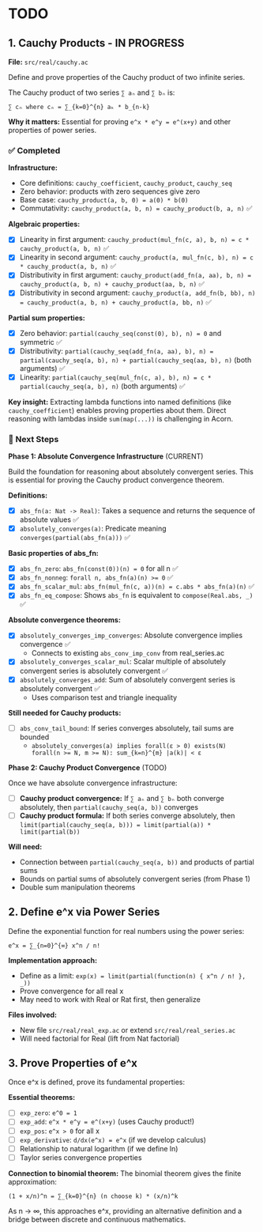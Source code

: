 # TODO

## 1. Cauchy Products - IN PROGRESS

**File:** `src/real/cauchy.ac`

Define and prove properties of the Cauchy product of two infinite series.

The Cauchy product of two series `∑ aₙ` and `∑ bₙ` is:
```
∑ cₙ where cₙ = ∑_{k=0}^{n} aₖ * b_{n-k}
```

**Why it matters:** Essential for proving `e^x * e^y = e^(x+y)` and other properties of power series.

### ✅ Completed

**Infrastructure:**
- Core definitions: `cauchy_coefficient`, `cauchy_product`, `cauchy_seq`
- Zero behavior: products with zero sequences give zero
- Base case: `cauchy_product(a, b, 0) = a(0) * b(0)`
- Commutativity: `cauchy_product(a, b, n) = cauchy_product(b, a, n)` ✅

**Algebraic properties:**
- [x] Linearity in first argument: `cauchy_product(mul_fn(c, a), b, n) = c * cauchy_product(a, b, n)` ✅
- [x] Linearity in second argument: `cauchy_product(a, mul_fn(c, b), n) = c * cauchy_product(a, b, n)` ✅
- [x] Distributivity in first argument: `cauchy_product(add_fn(a, aa), b, n) = cauchy_product(a, b, n) + cauchy_product(aa, b, n)` ✅
- [x] Distributivity in second argument: `cauchy_product(a, add_fn(b, bb), n) = cauchy_product(a, b, n) + cauchy_product(a, bb, n)` ✅

**Partial sum properties:**
- [x] Zero behavior: `partial(cauchy_seq(const(0), b), n) = 0` and symmetric ✅
- [x] Distributivity: `partial(cauchy_seq(add_fn(a, aa), b), n) = partial(cauchy_seq(a, b), n) + partial(cauchy_seq(aa, b), n)` (both arguments) ✅
- [x] Linearity: `partial(cauchy_seq(mul_fn(c, a), b), n) = c * partial(cauchy_seq(a, b), n)` (both arguments) ✅

**Key insight:** Extracting lambda functions into named definitions (like `cauchy_coefficient`) enables proving properties about them. Direct reasoning with lambdas inside `sum(map(...))` is challenging in Acorn.

### 🚧 Next Steps

**Phase 1: Absolute Convergence Infrastructure** (CURRENT)

Build the foundation for reasoning about absolutely convergent series. This is essential for proving the Cauchy product convergence theorem.

**Definitions:**
- [x] `abs_fn(a: Nat -> Real)`: Takes a sequence and returns the sequence of absolute values ✅
- [x] `absolutely_converges(a)`: Predicate meaning `converges(partial(abs_fn(a)))` ✅

**Basic properties of abs_fn:**
- [x] `abs_fn_zero`: `abs_fn(const(0))(n) = 0` for all n ✅
- [x] `abs_fn_nonneg`: `forall n, abs_fn(a)(n) >= 0` ✅
- [x] `abs_fn_scalar_mul`: `abs_fn(mul_fn(c, a))(n) = c.abs * abs_fn(a)(n)` ✅
- [x] `abs_fn_eq_compose`: Shows `abs_fn` is equivalent to `compose(Real.abs, _)` ✅

**Absolute convergence theorems:**
- [x] `absolutely_converges_imp_converges`: Absolute convergence implies convergence ✅
  - Connects to existing `abs_conv_imp_conv` from real_series.ac
- [x] `absolutely_converges_scalar_mul`: Scalar multiple of absolutely convergent series is absolutely convergent ✅
- [x] `absolutely_converges_add`: Sum of absolutely convergent series is absolutely convergent ✅
  - Uses comparison test and triangle inequality

**Still needed for Cauchy products:**
- [ ] `abs_conv_tail_bound`: If series converges absolutely, tail sums are bounded
  - `absolutely_converges(a) implies forall(ε > 0) exists(N) forall(n >= N, m >= N): sum_{k=n}^{m} |a(k)| < ε`

**Phase 2: Cauchy Product Convergence** (TODO)

Once we have absolute convergence infrastructure:
- [ ] **Cauchy product convergence:** If `∑ aₙ` and `∑ bₙ` both converge absolutely, then `partial(cauchy_seq(a, b))` converges
- [ ] **Cauchy product formula:** If both series converge absolutely, then `limit(partial(cauchy_seq(a, b))) = limit(partial(a)) * limit(partial(b))`

**Will need:**
- Connection between `partial(cauchy_seq(a, b))` and products of partial sums
- Bounds on partial sums of absolutely convergent series (from Phase 1)
- Double sum manipulation theorems

## 2. Define e^x via Power Series

Define the exponential function for real numbers using the power series:
```
e^x = ∑_{n=0}^{∞} x^n / n!
```

**Implementation approach:**
- Define as a limit: `exp(x) = limit(partial(function(n) { x^n / n! }, _))`
- Prove convergence for all real x
- May need to work with Real or Rat first, then generalize

**Files involved:**
- New file `src/real/real_exp.ac` or extend `src/real/real_series.ac`
- Will need factorial for Real (lift from Nat factorial)

## 3. Prove Properties of e^x

Once e^x is defined, prove its fundamental properties:

**Essential theorems:**
- [ ] `exp_zero`: `e^0 = 1`
- [ ] `exp_add`: `e^x * e^y = e^(x+y)` (uses Cauchy product!)
- [ ] `exp_pos`: `e^x > 0` for all x
- [ ] `exp_derivative`: `d/dx(e^x) = e^x` (if we develop calculus)
- [ ] Relationship to natural logarithm (if we define ln)
- [ ] Taylor series convergence properties

**Connection to binomial theorem:**
The binomial theorem gives the finite approximation:
```
(1 + x/n)^n = ∑_{k=0}^{n} (n choose k) * (x/n)^k
```
As n → ∞, this approaches e^x, providing an alternative definition and a bridge between discrete and continuous mathematics.

